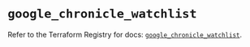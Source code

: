 # `google_chronicle_watchlist`

Refer to the Terraform Registry for docs: [`google_chronicle_watchlist`](https://registry.terraform.io/providers/hashicorp/google-beta/6.27.0/docs/resources/google_chronicle_watchlist).
